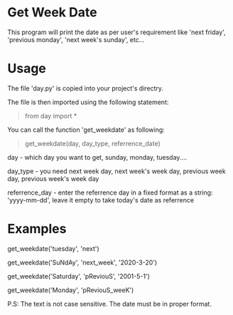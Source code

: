 # Get Week Date
This program will print the date as per user's requirement like 'next friday', 'previous monday', 'next week's sunday', etc...

# Usage
The file 'day.py' is copied into your project's directry.

The file is then imported using the following statement:

>from day import *

You can call the function 'get_weekdate' as following:

>get_weekdate(day, day_type, referrence_date)

day - which day you want to get, sunday, monday, tuesday....

day_type - you need next week day, next week's week day, previous week day, previous week's week day

referrence_day - enter the referrence day in a fixed format as a string: 'yyyy-mm-dd', leave it empty to take today's date as referrence

# Examples

get_weekdate('tuesday', 'next')

get_weekdate('SuNdAy', 'next_week', '2020-3-20')

get_weekdate('Saturday', 'pReviouS', '2001-5-1')

get_weekdate('Monday', 'pReviouS_weeK')


P.S: The text is not case sensitive. The date must be in proper format.

